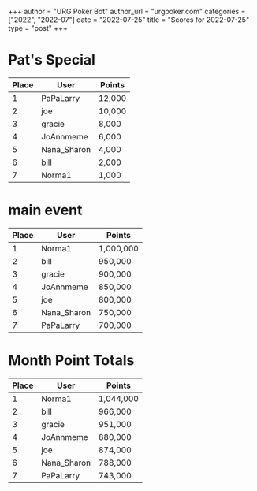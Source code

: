 +++
author = "URG Poker Bot"
author_url = "urgpoker.com"
categories = ["2022", "2022-07"]
date = "2022-07-25"
title = "Scores for 2022-07-25"
type = "post"
+++
# Pat's Special

| Place | User | Points |
|-------|------|--------|
| 1 | PaPaLarry | 12,000 |
| 2 | joe | 10,000 |
| 3 | gracie | 8,000 |
| 4 | JoAnnmeme | 6,000 |
| 5 | Nana_Sharon | 4,000 |
| 6 | bill | 2,000 |
| 7 | Norma1 | 1,000 |

# main event

| Place | User | Points |
|-------|------|--------|
| 1 | Norma1 | 1,000,000 |
| 2 | bill | 950,000 |
| 3 | gracie | 900,000 |
| 4 | JoAnnmeme | 850,000 |
| 5 | joe | 800,000 |
| 6 | Nana_Sharon | 750,000 |
| 7 | PaPaLarry | 700,000 |

# Month Point Totals

| Place | User | Points |
|-------|------|--------|
| 1 | Norma1 | 1,044,000 |
| 2 | bill | 966,000 |
| 3 | gracie | 951,000 |
| 4 | JoAnnmeme | 880,000 |
| 5 | joe | 874,000 |
| 6 | Nana_Sharon | 788,000 |
| 7 | PaPaLarry | 743,000 |
